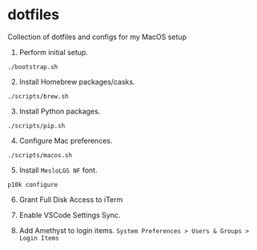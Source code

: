 # dotfiles
Collection of dotfiles and configs for my MacOS setup

1. Perform initial setup.
```console
./bootstrap.sh
```

2. Install Homebrew packages/casks.
```console
./scripts/brew.sh
```

3. Install Python packages.
```console
./scripts/pip.sh
```

4. Configure Mac preferences.
```console
./scripts/macos.sh
```

5. Install `MesloLGS NF` font.
```console
p10k configure
```

6. Grant Full Disk Access to iTerm

7. Enable VSCode Settings Sync.

8. Add Amethyst to login items.
`System Preferences > Users & Groups > Login Items`
